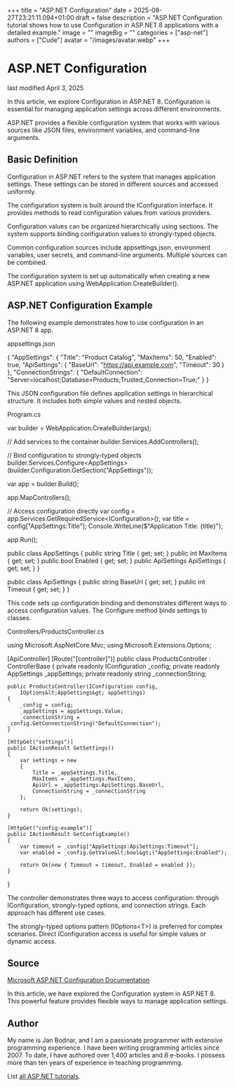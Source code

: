 +++
title = "ASP.NET Configuration"
date = 2025-08-27T23:21:11.094+01:00
draft = false
description = "ASP.NET Configuration tutorial shows how to use
Configuration in ASP.NET 8 applications with a detailed example."
image = ""
imageBig = ""
categories = ["asp-net"]
authors = ["Cude"]
avatar = "/images/avatar.webp"
+++

# ASP.NET Configuration

last modified April 3, 2025

In this article, we explore Configuration in ASP.NET 8. Configuration is
essential for managing application settings across different environments.

ASP.NET provides a flexible configuration system that works with various
sources like JSON files, environment variables, and command-line arguments.

## Basic Definition

Configuration in ASP.NET refers to the system that manages application settings.
These settings can be stored in different sources and accessed uniformly.

The configuration system is built around the IConfiguration interface. It
provides methods to read configuration values from various providers.

Configuration values can be organized hierarchically using sections. The system
supports binding configuration values to strongly-typed objects.

Common configuration sources include appsettings.json, environment variables,
user secrets, and command-line arguments. Multiple sources can be combined.

The configuration system is set up automatically when creating a new ASP.NET
application using WebApplication.CreateBuilder().

## ASP.NET Configuration Example

The following example demonstrates how to use configuration in an ASP.NET 8 app.

appsettings.json
  

{
  "AppSettings": {
    "Title": "Product Catalog",
    "MaxItems": 50,
    "Enabled": true,
    "ApiSettings": {
      "BaseUrl": "https://api.example.com",
      "Timeout": 30
    }
  },
  "ConnectionStrings": {
    "DefaultConnection": "Server=localhost;Database=Products;Trusted_Connection=True;"
  }
}

This JSON configuration file defines application settings in hierarchical
structure. It includes both simple values and nested objects.

Program.cs
  

var builder = WebApplication.CreateBuilder(args);

// Add services to the container
builder.Services.AddControllers();

// Bind configuration to strongly-typed objects
builder.Services.Configure&lt;AppSettings&gt;(builder.Configuration.GetSection("AppSettings"));

var app = builder.Build();

app.MapControllers();

// Access configuration directly
var config = app.Services.GetRequiredService&lt;IConfiguration&gt;();
var title = config["AppSettings:Title"];
Console.WriteLine($"Application Title: {title}");

app.Run();

public class AppSettings
{
    public string Title { get; set; }
    public int MaxItems { get; set; }
    public bool Enabled { get; set; }
    public ApiSettings ApiSettings { get; set; }
}

public class ApiSettings
{
    public string BaseUrl { get; set; }
    public int Timeout { get; set; }
}

This code sets up configuration binding and demonstrates different ways to
access configuration values. The Configure method binds settings to classes.

Controllers/ProductsController.cs
  

using Microsoft.AspNetCore.Mvc;
using Microsoft.Extensions.Options;

[ApiController]
[Route("[controller]")]
public class ProductsController : ControllerBase
{
    private readonly IConfiguration _config;
    private readonly AppSettings _appSettings;
    private readonly string _connectionString;

    public ProductsController(IConfiguration config, 
        IOptions&lt;AppSettings&gt; appSettings)
    {
        _config = config;
        _appSettings = appSettings.Value;
        _connectionString = _config.GetConnectionString("DefaultConnection");
    }

    [HttpGet("settings")]
    public IActionResult GetSettings()
    {
        var settings = new
        {
            Title = _appSettings.Title,
            MaxItems = _appSettings.MaxItems,
            ApiUrl = _appSettings.ApiSettings.BaseUrl,
            ConnectionString = _connectionString
        };
        
        return Ok(settings);
    }

    [HttpGet("config-example")]
    public IActionResult GetConfigExample()
    {
        var timeout = _config["AppSettings:ApiSettings:Timeout"];
        var enabled = _config.GetValue&lt;bool&gt;("AppSettings:Enabled");
        
        return Ok(new { Timeout = timeout, Enabled = enabled });
    }
}

The controller demonstrates three ways to access configuration: through IConfiguration,
strongly-typed options, and connection strings. Each approach has different use cases.

The strongly-typed options pattern (IOptions&lt;T&gt;) is preferred for complex
scenarios. Direct IConfiguration access is useful for simple values or dynamic access.

## Source

[Microsoft ASP.NET Configuration Documentation](https://learn.microsoft.com/en-us/aspnet/core/fundamentals/configuration/?view=aspnetcore-8.0)

In this article, we have explored the Configuration system in ASP.NET 8. This
powerful feature provides flexible ways to manage application settings.

## Author

My name is Jan Bodnar, and I am a passionate programmer with extensive
programming experience. I have been writing programming articles since 2007.
To date, I have authored over 1,400 articles and 8 e-books. I possess more
than ten years of experience in teaching programming.

List [all ASP.NET tutorials](/all/#asp-net).